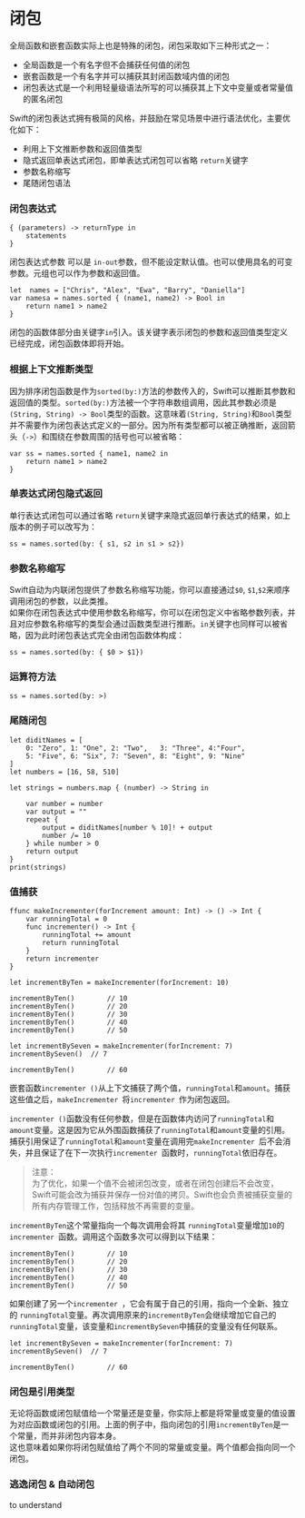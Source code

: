 # 闭包
全局函数和嵌套函数实际上也是特殊的闭包，闭包采取如下三种形式之一：

- 全局函数是一个有名字但不会捕获任何值的闭包
- 嵌套函数是一个有名字并可以捕获其封闭函数域内值的闭包
- 闭包表达式是一个利用轻量级语法所写的可以捕获其上下文中变量或者常量值的匿名闭包

Swift的闭包表达式拥有极简的风格，并鼓励在常见场景中进行语法优化，主要优化如下：

- 利用上下文推断参数和返回值类型
- 隐式返回单表达式闭包，即单表达式闭包可以省略 `return`关键字
- 参数名称缩写
- 尾随闭包语法

### 闭包表达式
```
{ (parameters) -> returnType in
	statements
}
```
闭包表达式参数 可以是 `in-out`参数，但不能设定默认值。也可以使用具名的可变参数。元组也可以作为参数和返回值。

```
let  names = ["Chris", "Alex", "Ewa", "Barry", "Daniella"]
var namesa = names.sorted { (name1, name2) -> Bool in
    return name1 > name2
}
```

闭包的函数体部分由关键字`in`引入。该关键字表示闭包的参数和返回值类型定义已经完成，闭包函数体即将开始。

### 根据上下文推断类型
因为排序闭包函数是作为`sorted(by:)`方法的参数传入的，Swift可以推断其参数和返回值的类型。`sorted(by:)`方法被一个字符串数组调用，因此其参数必须是`(String, String) -> Bool`类型的函数。这意味着`(String, String)`和`Bool`类型并不需要作为闭包表达式定义的一部分。因为所有类型都可以被正确推断，返回箭头（`->`）和围绕在参数周围的括号也可以被省略：

```
var ss = names.sorted { name1, name2 in
    return name1 > name2
}
```

### 单表达式闭包隐式返回
单行表达式闭包可以通过省略 `return`关键字来隐式返回单行表达式的结果，如上版本的例子可以改写为：

```
ss = names.sorted(by: { s1, s2 in s1 > s2})
```
### 参数名称缩写
Swift自动为内联闭包提供了参数名称缩写功能，你可以直接通过`$0`, `$1`,`$2`来顺序调用闭包的参数，以此类推。   
如果你在闭包表达式中使用参数名称缩写，你可以在闭包定义中省略参数列表，并且对应参数名称缩写的类型会通过函数类型进行推断。`in`关键字也同样可以被省略，因为此时闭包表达式完全由闭包函数体构成：

```
ss = names.sorted(by: { $0 > $1})
```
### 运算符方法
```
ss = names.sorted(by: >)
```

### 尾随闭包

```
let diditNames = [
    0: "Zero", 1: "One", 2: "Two",   3: "Three", 4:"Four",
    5: "Five", 6: "Six", 7: "Seven", 8: "Eight", 9: "Nine"
]
let numbers = [16, 58, 510]

let strings = numbers.map { (number) -> String in
    
    var number = number
    var output = ""
    repeat {
        output = diditNames[number % 10]! + output
        number /= 10
    } while number > 0
    return output
}
print(strings)
```

### 值捕获

```
ffunc makeIncrementer(forIncrement amount: Int) -> () -> Int {
    var runningTotal = 0
    func incrementer() -> Int {
        runningTotal += amount
        return runningTotal
    }
    return incrementer
}

let incrementByTen = makeIncrementer(forIncrement: 10)

incrementByTen()		// 10
incrementByTen()		// 20
incrementByTen()		// 30
incrementByTen()		// 40
incrementByTen()		// 50

let incrementBySeven = makeIncrementer(forIncrement: 7)
incrementBySeven()	// 7

incrementByTen()		// 60
```

嵌套函数`incrementer ()`从上下文捕获了两个值，`runningTotal`和`amount`。捕获这些值之后，`makeIncrementer `将`incrementer `作为闭包返回。   

`incrementer ()`函数没有任何参数，但是在函数体内访问了`runningTotal`和`amount`变量。这是因为它从外围函数捕获了`runningTotal`和`amount`变量的引用。捕获引用保证了`runningTotal`和`amount`变量在调用完`makeIncrementer `后不会消失，并且保证了在下一次执行`incrementer `函数时，`runningTotal`依旧存在。

> 注意：   
> 为了优化，如果一个值不会被闭包改变，或者在闭包创建后不会改变，Swift可能会改为捕获并保存一份对值的拷贝。Swift也会负责被捕获变量的所有内存管理工作，包括释放不再需要的变量。

`incrementByTen`这个常量指向一个每次调用会将其 `runningTotal`变量增加`10`的`incrementer `函数。调用这个函数多次可以得到以下结果：

```
incrementByTen()		// 10
incrementByTen()		// 20
incrementByTen()		// 30
incrementByTen()		// 40
incrementByTen()		// 50
```
如果创建了另一个`incrementer `，它会有属于自己的引用，指向一个全新、独立的 `runningTotal`变量。再次调用原来的`incrementByTen`会继续增加它自己的`runningTotal`变量，该变量和`incrementBySeven`中捕获的变量没有任何联系。

```
let incrementBySeven = makeIncrementer(forIncrement: 7)
incrementBySeven()	// 7

incrementByTen()		// 60
```

### 闭包是引用类型
无论将函数或闭包赋值给一个常量还是变量，你实际上都是将常量或变量的值设置为对应函数或闭包的引用。上面的例子中，指向闭包的引用`incrementByTen`是一个常量，而并非闭包内容本身。   
这也意味着如果你将闭包赋值给了两个不同的常量或变量。两个值都会指向同一个闭包。

### 逃逸闭包 & 自动闭包
to understand


